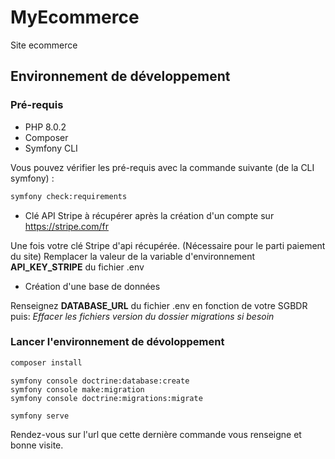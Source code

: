# MyEcommerce

Site ecommerce

## Environnement de développement

### Pré-requis

* PHP 8.0.2
* Composer
* Symfony CLI

Vous pouvez vérifier les pré-requis avec la commande suivante (de la CLI symfony) :
```bash
symfony check:requirements
```
* Clé API Stripe à récupérer après la création d'un compte sur https://stripe.com/fr

Une fois votre clé Stripe d'api récupérée. (Nécessaire pour le parti paiement du site)
Remplacer la valeur de la variable d'environnement **API_KEY_STRIPE** du fichier .env 

* Création d'une base de données

Renseignez **DATABASE_URL** du fichier .env en fonction de votre SGBDR puis:
*Effacer les fichiers version du dossier migrations si besoin*


### Lancer l'environnement de dévoloppement

```bash
composer install
```
```bash2
symfony console doctrine:database:create
symfony console make:migration
symfony console doctrine:migrations:migrate
```
```bash3
symfony serve
```
Rendez-vous sur l'url que cette dernière commande vous renseigne et bonne visite.